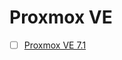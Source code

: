 # Proxmox VE
- [ ] [Proxmox VE 7.1](https://github.com/thetaru/memorandum/tree/master/Hypervisor/VMware/Esxi/Proxmox_VE_7.1)

